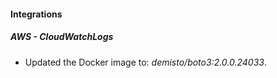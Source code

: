 #### Integrations
##### AWS - CloudWatchLogs
- Updated the Docker image to: *demisto/boto3:2.0.0.24033*.
